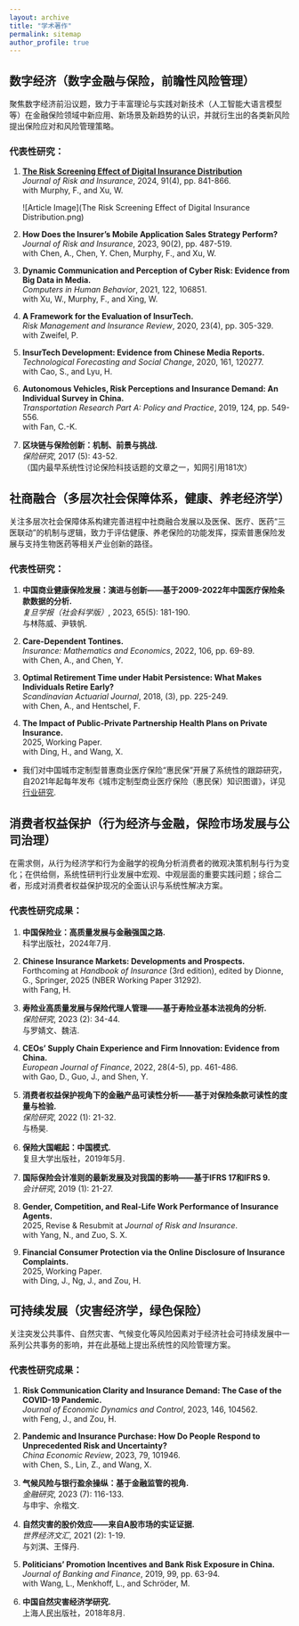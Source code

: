```yaml
---
layout: archive
title: "学术著作"
permalink: sitemap
author_profile: true
---
```



## 数字经济（数字金融与保险，前瞻性风险管理）

聚焦数字经济前沿议题，致力于丰富理论与实践对新技术（人工智能大语言模型等）在金融保险领域中新应用、新场景及新趋势的认识，并就衍生出的各类新风险提出保险应对和风险管理策略。

### 代表性研究：
1. [**The Risk Screening Effect of Digital Insurance Distribution**](https://doi.org/10.1111/jori.12496)  
   *Journal of Risk and Insurance*, 2024, 91(4), pp. 841-866.  
   with Murphy, F., and Xu, W.
   
   ![Article Image](The Risk Screening Effect of Digital Insurance Distribution.png)

3. **How Does the Insurer’s Mobile Application Sales Strategy Perform?**  
   *Journal of Risk and Insurance*, 2023, 90(2), pp. 487-519.  
   with Chen, A., Chen, Y. Chen, Murphy, F., and Xu, W.

4. **Dynamic Communication and Perception of Cyber Risk: Evidence from Big Data in Media.**  
   *Computers in Human Behavior*, 2021, 122, 106851.  
   with Xu, W., Murphy, F., and Xing, W.

5. **A Framework for the Evaluation of InsurTech.**  
   *Risk Management and Insurance Review*, 2020, 23(4), pp. 305-329.  
   with Zweifel, P.

6. **InsurTech Development: Evidence from Chinese Media Reports.**  
   *Technological Forecasting and Social Change*, 2020, 161, 120277.  
   with Cao, S., and Lyu, H.

7. **Autonomous Vehicles, Risk Perceptions and Insurance Demand: An Individual Survey in China.**  
   *Transportation Research Part A: Policy and Practice*, 2019, 124, pp. 549-556.  
   with Fan, C.-K.

8. **区块链与保险创新：机制、前景与挑战.**  
   *保险研究*, 2017 (5): 43-52.  
   （国内最早系统性讨论保险科技话题的文章之一，知网引用181次）


## 社商融合（多层次社会保障体系，健康、养老经济学）

关注多层次社会保障体系构建完善进程中社商融合发展以及医保、医疗、医药“三医联动”的机制与逻辑，致力于评估健康、养老保险的功能发挥，探索普惠保险发展与支持生物医药等相关产业创新的路径。

### 代表性研究：
1. **中国商业健康保险发展：演进与创新——基于2009-2022年中国医疗保险条款数据的分析.**  
   *复旦学报（社会科学版）*, 2023, 65(5): 181-190.  
   与林陈威、尹轶帆.

2. **Care-Dependent Tontines.**  
   *Insurance: Mathematics and Economics*, 2022, 106, pp. 69-89.  
   with Chen, A., and Chen, Y.

3. **Optimal Retirement Time under Habit Persistence: What Makes Individuals Retire Early?**  
   *Scandinavian Actuarial Journal*, 2018, (3), pp. 225-249.  
   with Chen, A., and Hentschel, F.

4. **The Impact of Public-Private Partnership Health Plans on Private Insurance.**  
   2025, Working Paper.  
   with Ding, H., and Wang, X.

- 我们对中国城市定制型普惠商业医疗保险“惠民保”开展了系统性的跟踪研究，自2021年起每年发布《城市定制型商业医疗保险（惠民保）知识图谱》，详见 [行业研究](#).

## 消费者权益保护（行为经济与金融，保险市场发展与公司治理）

在需求侧，从行为经济学和行为金融学的视角分析消费者的微观决策机制与行为变化；在供给侧，系统性研判行业发展中宏观、中观层面的重要实践问题；综合二者，形成对消费者权益保护现况的全面认识与系统性解决方案。

### 代表性研究成果：
1. **中国保险业：高质量发展与金融强国之路.**  
   科学出版社，2024年7月.

2. **Chinese Insurance Markets: Developments and Prospects.**  
   Forthcoming at *Handbook of Insurance* (3rd edition), edited by Dionne, G., Springer, 2025 (NBER Working Paper 31292).  
   with Fang, H.

3. **寿险业高质量发展与保险代理人管理——基于寿险业基本法视角的分析.**  
   *保险研究*, 2023 (2): 34-44.  
   与罗婧文、魏洁.

4. **CEOs’ Supply Chain Experience and Firm Innovation: Evidence from China.**  
   *European Journal of Finance*, 2022, 28(4-5), pp. 461-486.  
   with Gao, D., Guo, J., and Shen, Y.

5. **消费者权益保护视角下的金融产品可读性分析——基于对保险条款可读性的度量与检验.**  
   *保险研究*, 2022 (1): 21-32.  
   与杨昊.

6. **保险大国崛起：中国模式.**  
   复旦大学出版社，2019年5月.

7. **国际保险会计准则的最新发展及对我国的影响——基于IFRS 17和IFRS 9.**  
   *会计研究*, 2019 (1): 21-27.

8. **Gender, Competition, and Real-Life Work Performance of Insurance Agents.**  
   2025, Revise & Resubmit at *Journal of Risk and Insurance*.  
   with Yang, N., and Zuo, S. X.

9. **Financial Consumer Protection via the Online Disclosure of Insurance Complaints.**  
   2025, Working Paper.  
   with Ding, J., Ng, J., and Zou, H.

## 可持续发展（灾害经济学，绿色保险）

关注突发公共事件、自然灾害、气候变化等风险因素对于经济社会可持续发展中一系列公共事务的影响，并在此基础上提出系统性的风险管理方案。

### 代表性研究成果：
1. **Risk Communication Clarity and Insurance Demand: The Case of the COVID-19 Pandemic.**  
   *Journal of Economic Dynamics and Control*, 2023, 146, 104562.  
   with Feng, J., and Zou, H.

2. **Pandemic and Insurance Purchase: How Do People Respond to Unprecedented Risk and Uncertainty?**  
   *China Economic Review*, 2023, 79, 101946.  
   with Chen, S., Lin, Z., and Wang, X.

3. **气候风险与银行盈余操纵：基于金融监管的视角.**  
   *金融研究*, 2023 (7): 116-133.  
   与申宇、佘楷文.

4. **自然灾害的股价效应——来自A股市场的实证证据.**  
   *世界经济文汇*, 2021 (2): 1-19.  
   与刘淇、王怿丹.

5. **Politicians’ Promotion Incentives and Bank Risk Exposure in China.**  
   *Journal of Banking and Finance*, 2019, 99, pp. 63-94.  
   with Wang, L., Menkhoff, L., and Schröder, M.

6. **中国自然灾害经济学研究.**  
   上海人民出版社，2018年8月.
